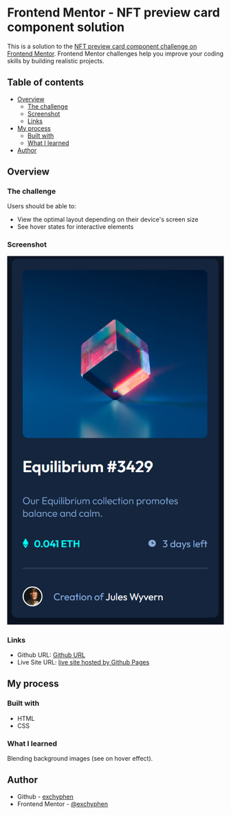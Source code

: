 # Frontend Mentor - NFT preview card component solution

This is a solution to the [NFT preview card component challenge on Frontend Mentor](https://www.frontendmentor.io/challenges/nft-preview-card-component-SbdUL_w0U). Frontend Mentor challenges help you improve your coding skills by building realistic projects.

## Table of contents

- [Overview](#overview)
  - [The challenge](#the-challenge)
  - [Screenshot](#screenshot)
  - [Links](#links)
- [My process](#my-process)
  - [Built with](#built-with)
  - [What I learned](#what-i-learned)
- [Author](#author)

## Overview

### The challenge

Users should be able to:

- View the optimal layout depending on their device's screen size
- See hover states for interactive elements

### Screenshot

![readme preview](./design/readme-preview.png)

### Links

- Github URL: [Github URL](https://github.com/exchyphen/NFT-Preview-Card-Component)
- Live Site URL: [live site hosted by Github Pages](https://exchyphen.github.io/NFT-Preview-Card-Component/)

## My process

### Built with

- HTML
- CSS

### What I learned

Blending background images (see on hover effect).

## Author

- Github - [exchyphen](https://github.com/exchyphen)
- Frontend Mentor - [@exchyphen](https://www.frontendmentor.io/profile/exchyphen)
